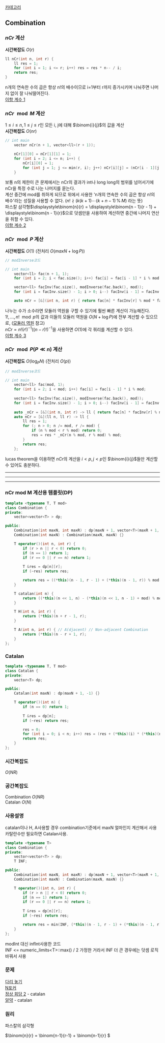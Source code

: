 [카테고리](/README.md)
## Combination
### $nCr$ 계산
__시간복잡도__ $O(r)$
```cpp
ll nCr(int n, int r) {
    ll res = 1;
    for (int i = 1; i <= r; i++) res = res * n-- / i;
    return res;
}
```
n개의 연속한 수의 곱은 항상 n!의 배수이므로 i=1부터 r까지 증가시키며 나눠주면 나머지 없이 잘 나눠떨어진다.   
[이항 계수 1](https://www.acmicpc.net/problem/11401)   

### $nCr \mod{M}$ 계산
$1 \le i \le n, 1 \le j \le r$인 모든 i, j에 대해 $\binom{i}{j}$의 값을 계산   
__시간복잡도__ $O(nr)$   
```cpp
// int main
    vector nCr(n + 1, vector<ll>(r + 1));

    nCr[1][0] = nCr[1][1] = 1;
    for (int i = 2; i <= n; i++) {
        nCr[i][0] = 1;
        for (int j = 1; j <= min(r, i); j++) nCr[i][j] = (nCr[i - 1][j - 1] + nCr[i - 1][j]) % mod;
    }
```
보통 n의 제한이 큰 문제에서는 nCr의 결과가 int나 long long의 범위를 넘어서기에 nCr을 특정 수로 나눈 나머지를 묻는다.   
계산 중간에 mod를 취하게 되므로 위에서 사용한 'n개의 연속한 수의 곱은 항상 n!의 배수'라는 성질을 사용할 수 없다. ($n! \nmid (k(k+1) \cdots (k+n-1) \, \% \, M)$ 라는 뜻)   
파스칼 삼각형$\displaystyle\binom{n}{r} = \displaystyle\binom{n - 1}{r - 1} + \displaystyle\binom{n - 1}{r}$으로 덧셈만을 사용하여 계산하면 중간에 나머지 연산을 취할 수 있다.   
[이항 계수 2](https://www.acmicpc.net/problem/11051)   

### $nCr \mod{P}$ 계산
__시간복잡도__ $O(1)$ (전처리 $O(maxN + \log{P})$)
```cpp
// modInverse코드

// int main
    vector<ll> fac(n + 1, 1);
    for (int i = 2; i < fac.size(); i++) fac[i] = fac[i - 1] * i % mod;

    vector<ll> facInv(fac.size(), modInverse(fac.back(), mod));
    for (int i = facInv.size() - 1; i > 0; i--) facInv[i - 1] = facInv[i] * i % mod;

    auto nCr = [&](int n, int r) { return fac[n] * facInv[r] % mod * facInv[n - r] % mod; };
```
나누는 수가 소수라면 모듈러 역원을 구할 수 있기에 훨씬 빠른 계산이 가능해진다.   
$1!, ..., n! \mod{p}$의 값과 이들의 모듈러 역원을 $O(N + \log{P})$에 전부 계산할 수 있으므로, ([모듈러 역원](/수학/ExtendedGCD,%20Modular%20Inverse.md#사용설명) 참고)   
$nCr = n!(r!)^{-1}((n-r)!)^{-1}$을 사용하면 $O(1)$에 각 쿼리를 계산할 수 있다.   
[이항 계수 3](https://www.acmicpc.net/problem/11401)   

### $nCr \mod{P} (P \ll n)$ 계산
__시간복잡도__ $O(\log_{P}{N})$ (전처리 $O(p)$)
```cpp
// modInverse코드

// int main
    vector<ll> fac(mod, 1);
    for (int i = 2; i < mod; i++) fac[i] = fac[i - 1] * i % mod;
    
    vector<ll> facInv(fac.size(), modInverse(fac.back(), mod));
    for (int i = facInv.size() - 1; i > 0; i--) facInv[i - 1] = facInv[i] * i % mod;
    
    auto _nCr = [&](int n, int r) -> ll { return fac[n] * facInv[r] % mod * facInv[n - r] % mod; }; // n < mod, r < mod일 때
    auto nCr = [&](ll n, ll r) -> ll {
        ll res = 1;
        for (; n > 0; n /= mod, r /= mod) {
            if (n % mod < r % mod) return 0;
            res = res * _nCr(n % mod, r % mod) % mod;
        }
        return res;
    };
```
lucas theorem을 이용하면 $nCr$의 계산을 $i \lt p, j \lt p$인 $\binom{i}{j}$들만 계산할 수 있어도 충분하다.

---
---
---

### nCr mod M 계산용 템플릿(DP)
```cpp
template <typename T, T mod>
class Combination {
private:
    vector<vector<T> > dp;

public:
    Combination(int maxN, int maxR) : dp(maxN + 1, vector<T>(maxR + 1, -1)) {}
    Combination(int maxN) : Combination(maxN, maxN) {}

    T operator()(int n, int r) {
        if (r > n || r < 0) return 0;
        if (n == 1) return 1;
        if (r == 0 || r == n) return 1;
        
        T &res = dp[n][r];
        if (~res) return res;

        return res = ((*this)(n - 1, r - 1) + (*this)(n - 1, r)) % mod;
    }

    T catalan(int n) {
        return ((*this)(n << 1, n) - (*this)(n << 1, n - 1) + mod) % mod;
    }

    T H(int n, int r) {
        return (*this)(n + r - 1, r);
    }

    T A(int n, int r) { // A(djacent) // Non-adjacent Combination       
        return (*this)(n - r + 1, r);
    }
};
```
### Catalan
```cpp
template <typename T, T mod>
class Catalan {
private:
    vector<T> dp;

public:
    Catalan(int maxN) : dp(maxN + 1, -1) {}

    T operator()(int n) {
        if (n == 0) return 1;
        
        T &res = dp[n];
        if (~res) return res;

        res = 0;
        for (int i = 0; i < n; i++) res = (res + (*this)(i) * (*this)(n - 1 - i)) % mod;
        return res;
    }
};
```
### 시간복잡도 
$O(N R)$   

### 공간복잡도
Combination $O(N R)$   
Catalan $O(N)$

### 사용설명
catalan이나 H, A사용할 경우 combination기준에서 maxN 얼마인지 계산해서 사용
카탈란수만 필요하면 Catalan사용.

```cpp
template <typename T>
class Combination {
private:
    vector<vector<T> > dp;
    T INF;

public:
    Combination(int maxN, int maxR) : dp(maxN + 1, vector<T>(maxR + 1, -1)) {}
    Combination(int maxN) : Combination(maxN, maxN) {}

    T operator()(int n, int r) {
        if (r > n || r < 0) return 0;
        if (n == 1) return 1;
        if (r == 0 || r == n) return 1;
        
        T &res = dp[n][r];
        if (~res) return res;

        return res = min(INF, (*this)(n - 1, r - 1) + (*this)(n - 1, r));
    }
};
```
modInt 대신 infInt사용한 코드   
INF <= numeric_limits\<T\>::max() / 2 가정한 거라서 INF 더 큰 경우에는 덧셈 로직 바꿔서 사용

### 문제
[다리 놓기](https://www.acmicpc.net/problem/1010)   
[N포커](https://www.acmicpc.net/problem/16565)   
[정상 회담 2](https://www.acmicpc.net/problem/1670) - catalan   
[알약](https://www.acmicpc.net/problem/4811) - catalan   

### 원리
파스칼의 삼각형   

$\binom{n}{r} = \binom{n-1}{r-1} + \binom{n-1}{r} $   